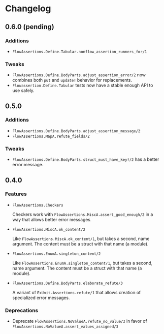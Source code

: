 # Changelog

## 0.6.0 (pending)

### Additions

* `FlowAssertions.Define.Tabular.nonflow_assertion_runners_for/1`

### Tweaks

* `FlowAssertions.Define.BodyParts.adjust_assertion_error/2` now combines
  both `put` and `update!` behavior for replacements.
* `Flowassertion.Define.Tabular` tests now have a stable enough API to use safely.

## 0.5.0

### Additions

* `FlowAssertions.Define.BodyParts.adjust_assertion_message/2`
* `FlowAssertions.MapA.refute_fields/2`

### Tweaks

* `FlowAssertions.Define.BodyParts.struct_must_have_key!/2` has a better error
  message.

## 0.4.0
### Features

* `FlowAssertions.Checkers`

  Checkers work with `FlowAssertions.MiscA.assert_good_enough/2` in a way
  that allows better error messages.
  
* `FlowAssertions.MiscA.ok_content/2` 

  Like `FlowAssertions.MiscA.ok_content/1`, but takes a second, name argument.
  The content must be a struct with that name (a module).

* `FlowAssertions.EnumA.singleton_content/2` 

  Like `FlowAssertions.EnumA.singleton_content/1`, but takes a second, name argument.
  The content must be a struct with that name (a module).

* `FlowAssertions.Define.BodyParts.elaborate_refute/3`

  A variant of `ExUnit.Assertions.refute/1` that allows creation of
  specialized error messages.

### Deprecations

* Deprecate `FlowAssertions.NoValueA.refute_no_value/3` in favor of `FlowAssertions.NoValueA.assert_values_assigned/3`
